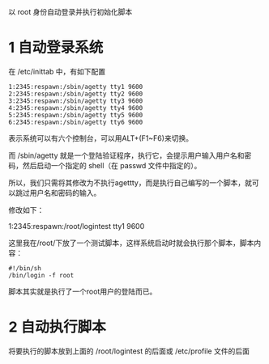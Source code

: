 以 root 身份自动登录并执行初始化脚本

# 1 自动登录系统

在 /etc/inittab 中，有如下配置

```
1:2345:respawn:/sbin/agetty tty1 9600
2:2345:respawn:/sbin/agetty tty2 9600
3:2345:respawn:/sbin/agetty tty3 9600
4:2345:respawn:/sbin/agetty tty4 9600
5:2345:respawn:/sbin/agetty tty5 9600
6:2345:respawn:/sbin/agetty tty6 9600
```

表示系统可以有六个控制台，可以用ALT+(F1~F6)来切换。

而 /sbin/agetty 就是一个登陆验证程序，执行它，会提示用户输入用户名和密码，然后启动一个指定的 shell（在 passwd 文件中指定的）。

所以，我们只需将其修改为不执行agettty，而是执行自己编写的一个脚本，就可以跳过用户名和密码的输入。

修改如下：

1:2345:respawn:/root/logintest tty1 9600

这里我在/root/下放了一个测试脚本，这样系统启动时就会执行那个脚本，脚本内容：

```
#!/bin/sh
/bin/login -f root
```

脚本其实就是执行了一个root用户的登陆而已。

# 2 自动执行脚本

将要执行的脚本放到上面的 /root/logintest 的后面或 /etc/profile 文件的后面

